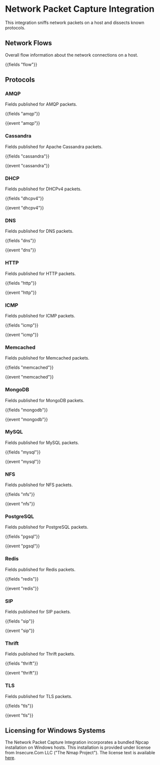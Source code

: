 # Network Packet Capture Integration

This integration sniffs network packets on a host and dissects
known protocols.

## Network Flows

Overall flow information about the network connections on a
host.

{{fields "flow"}}

## Protocols

### AMQP

Fields published for AMQP packets.

{{fields "amqp"}}

{{event "amqp"}}

### Cassandra

Fields published for Apache Cassandra packets.

{{fields "cassandra"}}

{{event "cassandra"}}

### DHCP

Fields published for DHCPv4 packets.

{{fields "dhcpv4"}}

{{event "dhcpv4"}}

### DNS

Fields published for DNS packets.

{{fields "dns"}}

{{event "dns"}}

### HTTP

Fields published for HTTP packets.

{{fields "http"}}

{{event "http"}}

### ICMP

Fields published for ICMP packets.

{{fields "icmp"}}

{{event "icmp"}}

### Memcached

Fields published for Memcached packets.

{{fields "memcached"}}

{{event "memcached"}}

### MongoDB

Fields published for MongoDB packets.

{{fields "mongodb"}}

{{event "mongodb"}}

### MySQL

Fields published for MySQL packets.

{{fields "mysql"}}

{{event "mysql"}}

### NFS

Fields published for NFS packets.

{{fields "nfs"}}

{{event "nfs"}}

### PostgreSQL

Fields published for PostgreSQL packets.

{{fields "pgsql"}}

{{event "pgsql"}}

### Redis

Fields published for Redis packets.

{{fields "redis"}}

{{event "redis"}}

### SIP

Fields published for SIP packets.

{{fields "sip"}}

{{event "sip"}}

### Thrift

Fields published for Thrift packets.

{{fields "thrift"}}

{{event "thrift"}}

### TLS

Fields published for TLS packets.

{{fields "tls"}}

{{event "tls"}}

## Licensing for Windows Systems

The Network Packet Capture Integration incorporates a bundled Npcap installation on Windows hosts. This installation is provided under license from Insecure.Com LLC ("The Nmap Project"). The license text is available [here](https://github.com/elastic/beats/blob/main/x-pack/packetbeat/LICENSE-Npcap.txt).